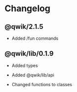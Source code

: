 # Changelog

## @qwik/2.1.5

- Added /fun commands

## @qwik/lib/0.1.9

- Added types

- Added @qwik/lib/api

- Changed functions to classes

